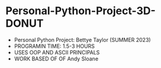 # Personal-Python-Project-3D-DONUT
- Personal Python Project: Bettye Taylor (SUMMER 2023) 
- PROGRAMIN TIME: 1.5-3 HOURS 
- USES OOP AND ASCII PRINCIPALS
- WORK BASED OF OF Andy Sloane 

